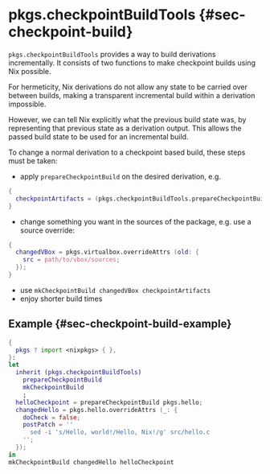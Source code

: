 # pkgs.checkpointBuildTools {#sec-checkpoint-build}

`pkgs.checkpointBuildTools` provides a way to build derivations incrementally. It consists of two functions to make checkpoint builds using Nix possible.

For hermeticity, Nix derivations do not allow any state to be carried over between builds, making a transparent incremental build within a derivation impossible.

However, we can tell Nix explicitly what the previous build state was, by representing that previous state as a derivation output. This allows the passed build state to be used for an incremental build.

To change a normal derivation to a checkpoint based build, these steps must be taken:

- apply `prepareCheckpointBuild` on the desired derivation, e.g.

```nix
{
  checkpointArtifacts = (pkgs.checkpointBuildTools.prepareCheckpointBuild pkgs.virtualbox);
}
```

- change something you want in the sources of the package, e.g. use a source override:

```nix
{
  changedVBox = pkgs.virtualbox.overrideAttrs (old: {
    src = path/to/vbox/sources;
  });
}
```

- use `mkCheckpointBuild changedVBox checkpointArtifacts`
- enjoy shorter build times

## Example {#sec-checkpoint-build-example}

```nix
{
  pkgs ? import <nixpkgs> { },
}:
let
  inherit (pkgs.checkpointBuildTools)
    prepareCheckpointBuild
    mkCheckpointBuild
    ;
  helloCheckpoint = prepareCheckpointBuild pkgs.hello;
  changedHello = pkgs.hello.overrideAttrs (_: {
    doCheck = false;
    postPatch = ''
      sed -i 's/Hello, world!/Hello, Nix!/g' src/hello.c
    '';
  });
in
mkCheckpointBuild changedHello helloCheckpoint
```
